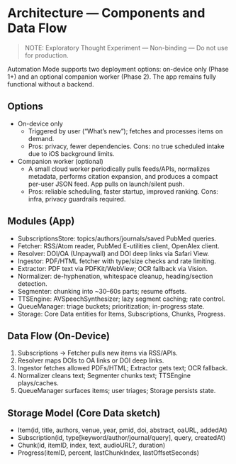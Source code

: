 # Architecture — Components and Data Flow

> NOTE: Exploratory Thought Experiment — Non-binding — Do not use for production.

Automation Mode supports two deployment options: on-device only (Phase 1+) and an optional companion worker (Phase 2). The app remains fully functional without a backend.

## Options
- On-device only
  - Triggered by user (“What’s new”); fetches and processes items on demand.
  - Pros: privacy, fewer dependencies. Cons: no true scheduled intake due to iOS background limits.
- Companion worker (optional)
  - A small cloud worker periodically pulls feeds/APIs, normalizes metadata, performs citation expansion, and produces a compact per-user JSON feed. App pulls on launch/silent push.
  - Pros: reliable scheduling, faster startup, improved ranking. Cons: infra, privacy guardrails required.

## Modules (App)
- SubscriptionsStore: topics/authors/journals/saved PubMed queries.
- Fetcher: RSS/Atom reader, PubMed E-utilities client, OpenAlex client.
- Resolver: DOI/OA (Unpaywall) and DOI deep links via Safari View.
- Ingestor: PDF/HTML fetcher with type/size checks and rate limiting.
- Extractor: PDF text via PDFKit/WebView; OCR fallback via Vision.
- Normalizer: de-hyphenation, whitespace cleanup, heading/section detection.
- Segmenter: chunking into ~30–60s parts; resume offsets.
- TTSEngine: AVSpeechSynthesizer; lazy segment caching; rate control.
- QueueManager: triage buckets; prioritization; in-progress state.
- Storage: Core Data entities for Items, Subscriptions, Chunks, Progress.

## Data Flow (On-Device)
1) Subscriptions → Fetcher pulls new items via RSS/APIs.
2) Resolver maps DOIs to OA links or DOI deep links.
3) Ingestor fetches allowed PDFs/HTML; Extractor gets text; OCR fallback.
4) Normalizer cleans text; Segmenter chunks text; TTSEngine plays/caches.
5) QueueManager surfaces items; user triages; Storage persists state.

## Storage Model (Core Data sketch)
- Item(id, title, authors, venue, year, pmid, doi, abstract, oaURL, addedAt)
- Subscription(id, type[keyword/author/journal/query], query, createdAt)
- Chunk(id, itemID, index, text, audioURL?, duration)
- Progress(itemID, percent, lastChunkIndex, lastOffsetSeconds)
